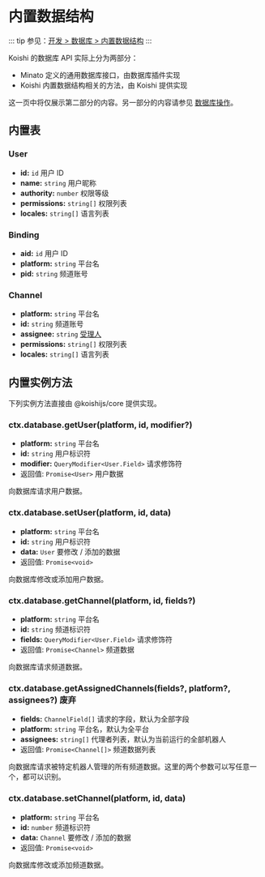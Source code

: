 # 内置数据结构

::: tip
参见：[开发 > 数据库 > 内置数据结构](../../guide/database/builtin.md)
:::

Koishi 的数据库 API 实际上分为两部分：

- Minato 定义的通用数据库接口，由数据库插件实现
- Koishi 内置数据结构相关的方法，由 Koishi 提供实现

这一页中将仅展示第二部分的内容。另一部分的内容请参见 [数据库操作](./database.md)。

## 内置表

### User

- **id:** `id` 用户 ID
- **name:** `string` 用户昵称
- **authority:** `number` 权限等级
- **permissions:** `string[]` 权限列表
- **locales:** `string[]` 语言列表

### Binding

- **aid:** `id` 用户 ID
- **platform:** `string` 平台名
- **pid:** `string` 频道账号

### Channel

- **platform:** `string` 平台名
- **id:** `string` 频道账号
- **assignee:** `string` [受理人](../../manual/usage/customize.md#受理人机制)
- **permissions:** `string[]` 权限列表
- **locales:** `string[]` 语言列表

## 内置实例方法

下列实例方法直接由 @koishijs/core 提供实现。

### ctx.database.getUser(platform, id, modifier?)

- **platform:** `string` 平台名
- **id:** `string` 用户标识符
- **modifier:** `QueryModifier<User.Field>` 请求修饰符
- 返回值: `Promise<User>` 用户数据

向数据库请求用户数据。

### ctx.database.setUser(platform, id, data)

- **platform:** `string` 平台名
- **id:** `string` 用户标识符
- **data:** `User` 要修改 / 添加的数据
- 返回值: `Promise<void>`

向数据库修改或添加用户数据。

### ctx.database.getChannel(platform, id, fields?)

- **platform:** `string` 平台名
- **id:** `string` 频道标识符
- **fields:** `QueryModifier<User.Field>` 请求修饰符
- 返回值: `Promise<Channel>` 频道数据

向数据库请求频道数据。

### ctx.database.getAssignedChannels(fields?, platform?, assignees?) <badge type="danger">废弃</badge>

- **fields:** `ChannelField[]` 请求的字段，默认为全部字段
- **platform:** `string` 平台名，默认为全平台
- **assignees:** `string[]` 代理者列表，默认为当前运行的全部机器人
- 返回值: `Promise<Channel[]>` 频道数据列表

向数据库请求被特定机器人管理的所有频道数据。这里的两个参数可以写任意一个，都可以识别。

### ctx.database.setChannel(platform, id, data)

- **platform:** `string` 平台名
- **id:** `number` 频道标识符
- **data:** `Channel` 要修改 / 添加的数据
- 返回值: `Promise<void>`

向数据库修改或添加频道数据。
